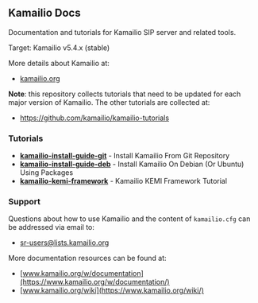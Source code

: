 ## Kamailio Docs ##

Documentation and tutorials for Kamailio SIP server and related tools.

Target: Kamailio v5.4.x (stable)

More details about Kamailio at:

  * [kamailio.org](https://www.kamailio.org)

__Note__: this repository collects tutorials that need to be updated for each
major version of Kamailio. The other tutorials are collected at:

  * https://github.com/kamailio/kamailio-tutorials

### Tutorials ###

  * __[kamailio-install-guide-git](https://github.com/kamailio/kamailio-docs/tree/5.4/kamailio-install-guide-git)__ - Install Kamailio From Git Repository
  * __[kamailio-install-guide-deb](https://github.com/kamailio/kamailio-docs/tree/5.4/kamailio-install-guide-deb)__ - Install Kamailio On Debian (Or Ubuntu) Using Packages
  * __[kamailio-kemi-framework](https://github.com/kamailio/kamailio-docs/tree/5.4/kamailio-kemi-framework)__ - Kamailio KEMI Framework Tutorial


### Support ###

Questions about how to use Kamailio and the content of `kamailio.cfg` can be
addressed via email to:

  * [sr-users@lists.kamailio.org](http://lists.kamailio.org/cgi-bin/mailman/listinfo/sr-users)

More documentation resources can be found at:

  * [www.kamailio.org/w/documentation](https://www.kamailio.org/w/documentation/)
  * [www.kamailio.org/wiki](https://www.kamailio.org/wiki/)
